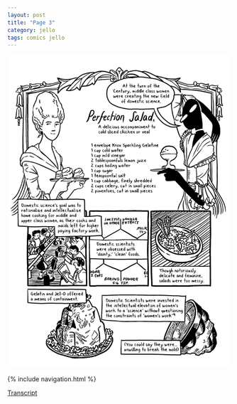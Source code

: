 ```yaml
---
layout: post
title: "Page 3"
category: jello
tags: comics jello
---
```


![Cover](/assets/jellozine/3.png)

{% include navigation.html %}

[Transcript](/jello/2022/01/25/jellotranscript)
